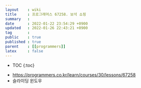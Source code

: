 ```yaml
---
layout    : wiki
title     : 프로그래머스 67258. 보석 쇼핑
summary   : 
date      : 2022-01-22 23:54:29 +0900
updated   : 2022-01-26 22:43:21 +0900
tag       : 
public    : true
published : true
parent    : [[programmers]]
latex     : false
---
```

* TOC
{:toc}

- <https://programmers.co.kr/learn/courses/30/lessons/67258>
- 슬라이딩 윈도우

